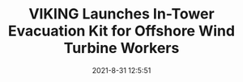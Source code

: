 ---
"title": "VIKING Launches In-Tower Evacuation Kit for Offshore Wind Turbine Workers"
"date": "2021-8-31 12:5:51"
"feed_name": "OEDIGITAL"
"feed_website": "https://www.oedigital.com/"
"feed_rss": "https://www.oedigital.com/technology/safety-security?format=feed"
"link": "https://www.oedigital.com/news/490261-viking-launches-in-tower-evacuation-kit-for-offshore-wind-turbine-workers"
"file": "_posts/2021-1-1-d9e095be4195e06a841a791312ddf3bce81546a8.md"
"accident": "0"
"drilling": "0"
---